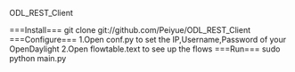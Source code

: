 ODL_REST_Client

===Install===
git clone git://github.com/Peiyue/ODL_REST_Client
===Configure===
1.Open conf.py to set the IP,Username,Password of your OpenDaylight
2.Open flowtable.text to see up the flows
===Run===
sudo python main.py

